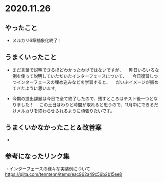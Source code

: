# 2020.11.26

## やったこと

- メルカリ6章抽象化終了！

## うまくいったこと

- まだ言葉で説明できるほどわかったわけではないですが、
　昨日いろいろな例を使って説明していただいたインターフェースについて、
　今日復習しつつインターフェースの埋め込みなどを学習すると、
　だいぶイメージが掴めてきたように思います。

- 今期の提出課題は今日で全て終了したので、残すところはテスト後一つとなりました！
　この土日はわりと時間が取れると思うので、11月中にできるだけメルカリを終わらせられるように頑張りたいです。

## うまくいかなかったこと＆改善案

- 

## 参考になったリンク集

・インターフェースの様々な実装例について
https://qiita.com/tenntenn/items/eac962a49c56b2b15ee8